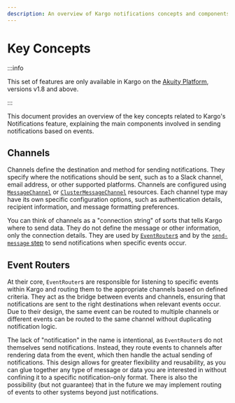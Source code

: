 ```yaml
---
description: An overview of Kargo notifications concepts and components.
---
```


# Key Concepts

<span class="tag professional"></span>
<span class="tag beta"></span>

:::info

This set of features are only available in Kargo on the [Akuity
Platform](https://akuity.io/akuity-platform), versions v1.8 and above.

:::

This document provides an overview of the key concepts related to Kargo's Notifications feature,
explaining the main components involved in sending notifications based on events.

## Channels

Channels define the destination and method for sending notifications. They specify where the
notifications should be sent, such as to a Slack channel, email address, or other supported platforms.
Channels are configured using [`MessageChannel`](../../../20-how-to-guides/20-working-with-projects.md#message-channels)
or [`ClusterMessageChannel`](../../../../40-operator-guide/35-cluster-configuration.md#cluster-message-channels)
resources. Each channel type may have its own specific configuration options, such as authentication details,
recipient information, and message formatting preferences.

You can think of channels as a "connection string" of sorts that tells Kargo where to send data.
They do not define the message or other information, only the connection details. They are used by
[`EventRouter`s](#event-routers) and by the [`send-message`
step](../../30-promotion-steps/send-message.md) to send notifications when specific events occur.

## Event Routers

At their core, `EventRouter`s are responsible for listening to specific events within Kargo and
routing them to the appropriate channels based on defined criteria. They act as the bridge between
events and channels, ensuring that notifications are sent to the right destinations when relevant
events occur. Due to their design, the same event can be routed to multiple channels or different
events can be routed to the same channel without duplicating notification logic.

The lack of "notification" in the name is intentional, as `EventRouter`s do not themselves send
notifications. Instead, they route events to channels after rendering data from the event, which
then handle the actual sending of notifications. This design allows for greater flexibility and
reusability, as you can glue together any type of message or data you are interested in without
confining it to a specific notification-only format. There is also the possibility (but not
guarantee) that in the future we may implement routing of events to other systems beyond just
notifications.
